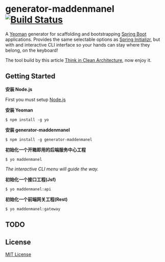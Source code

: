 # generator-maddenmanel [![Build Status](https://travis-ci.org/maddenmanel/generator-maddenmanel.svg?branch=master)](https://travis-ci.org/maddenmanel/generator-maddenmanel)

A [Yeoman](http://yeoman.io) generator for scaffolding and bootstrapping [Spring Boot](http://projects.spring.io/spring-boot/) applications. Provides the same selectable options as [Spring Initializr](http://start.spring.io), but with and interactive CLI interface so your hands can stay where they belong, on the keyboard!

The tool build by this article [Think in Clean Architecture](https://maddenmanel.github.io/blog/think-in-clean-architecture/), now enjoy it.

## Getting Started

**安装 Node.js**

First you must setup [Node.js](https://www.runoob.com/nodejs/nodejs-install-setup.html)

**安装 Yeoman**

```
$ npm install -g yo
```

**安装 generator-maddenmanel**

```
$ npm install -g generator-maddenmanel
```

**初始化一个开箱即用的后端服务中心工程**

```
$ yo maddenmanel
```
_The interactive CLI menu will guide the way._


**初始化一个接口工程(Jsf)**

```
$ yo maddenmanel:api
```


**初始化一个前端网关工程(Rest)**

```
$ yo maddenmanel:gateway
```

## TODO


## License

[MIT License](http://en.wikipedia.org/wiki/MIT_License)



